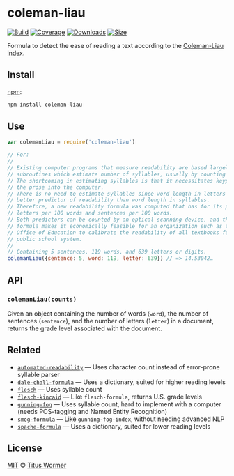 # coleman-liau

[![Build][build-badge]][build]
[![Coverage][coverage-badge]][coverage]
[![Downloads][downloads-badge]][downloads]
[![Size][size-badge]][size]

Formula to detect the ease of reading a text according to the [Coleman-Liau
index][formula].

## Install

[npm][]:

```sh
npm install coleman-liau
```

## Use

```js
var colemanLiau = require('coleman-liau')

// For:
//
// Existing computer programs that measure readability are based largely upon
// subroutines which estimate number of syllables, usually by counting vowels.
// The shortcoming in estimating syllables is that it necessitates keypunching
// the prose into the computer.
// There is no need to estimate syllables since word length in letters is a
// better predictor of readability than word length in syllables.
// Therefore, a new readability formula was computed that has for its predictors
// letters per 100 words and sentences per 100 words.
// Both predictors can be counted by an optical scanning device, and thus the
// formula makes it economically feasible for an organization such as the U.S.
// Office of Education to calibrate the readability of all textbooks for the
// public school system.
//
// Containing 5 sentences, 119 words, and 639 letters or digits.
colemanLiau({sentence: 5, word: 119, letter: 639}) // => 14.53042…
```

## API

### `colemanLiau(counts)`

Given an object containing the number of words (`word`), the number of sentences
(`sentence`), and the number of letters  (`letter`) in a document, returns the
grade level associated with the document.

## Related

*   [`automated-readability`](https://github.com/words/automated-readability)
    — Uses character count instead of error-prone syllable parser
*   [`dale-chall-formula`](https://github.com/words/dale-chall-formula)
    — Uses a dictionary, suited for higher reading levels
*   [`flesch`](https://github.com/words/flesch)
    — Uses syllable count
*   [`flesch-kincaid`](https://github.com/words/flesch-kincaid)
    — Like `flesch-formula`, returns U.S. grade levels
*   [`gunning-fog`](https://github.com/words/gunning-fog)
    — Uses syllable count, hard to implement with a computer (needs
    POS-tagging and Named Entity Recognition)
*   [`smog-formula`](https://github.com/words/smog-formula)
    — Like `gunning-fog-index`, without needing advanced NLP
*   [`spache-formula`](https://github.com/words/spache-formula)
    — Uses a dictionary, suited for lower reading levels

## License

[MIT][license] © [Titus Wormer][author]

<!-- Definitions -->

[build-badge]: https://github.com/words/coleman-liau/workflows/main/badge.svg

[build]: https://github.com/words/coleman-liau/actions

[coverage-badge]: https://img.shields.io/codecov/c/github/words/coleman-liau.svg

[coverage]: https://codecov.io/github/words/coleman-liau

[downloads-badge]: https://img.shields.io/npm/dm/coleman-liau.svg

[downloads]: https://www.npmjs.com/package/coleman-liau

[size-badge]: https://img.shields.io/bundlephobia/minzip/coleman-liau.svg

[size]: https://bundlephobia.com/result?p=coleman-liau

[npm]: https://docs.npmjs.com/cli/install

[license]: license

[author]: https://wooorm.com

[formula]: https://en.wikipedia.org/wiki/Coleman–Liau_index
